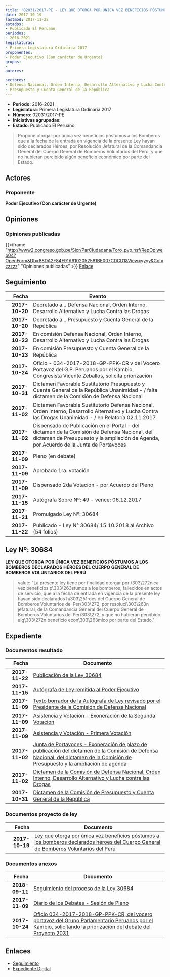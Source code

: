 ```yaml
---
title: "02031/2017-PE - LEY QUE OTORGA POR ÚNICA VEZ BENEFICIOS PÓSTUMOS A LOS BOMBEROS DECLARADOS HÉROES DEL CUERPO GENERAL DE BOMBEROS VOLUNTARIOS DEL PERÚ"
date: 2017-10-19
lastmod: 2017-11-22
estados:
- Publicado El Peruano
periodos:
- 2016-2021
legislaturas:
- Primera Legislatura Ordinaria 2017
proponentes:
- Poder Ejecutivo (Con carácter de Urgente)
grupos:
- 
autores:

sectores:
- Defensa Nacional, Orden Interno, Desarrollo Alternativo y Lucha Contra las Drogas
- Presupuesto y Cuenta General de la República
---
```

- **Periodo**: 2016-2021
- **Legislatura**: Primera Legislatura Ordinaria 2017
- **Número**: 02031/2017-PE
- **Iniciativas agrupadas**: 
- **Estado**: Publicado El Peruano

> Propone otorgar por única vez beneficios póstumos a los Bomberos que a la fecha de la entrada en vigencia de la presente Ley hayan sido declarados Héroes, por Resolución Jefatural de la Comandancia General del Cuerpo General de Bomberos Voluntarios del Perú, y que no hubieran percibido algún beneficio económico por parte del Estado.


## Actores

### Proponente

**Poder Ejecutivo (Con carácter de Urgente)**

## Opiniones

### Opiniones publicadas

{{<iframe "http://www2.congreso.gob.pe/Sicr/ParCiudadana/Foro_pvp.nsf/RepOpiweb04?OpenForm&Db=88DA2F84F91A9102052581BE007CDCD1&View=yyyy&Col=zzzzz" "Opiniones publicadas" >}}
[Enlace](http://www2.congreso.gob.pe/Sicr/ParCiudadana/Foro_pvp.nsf/RepOpiweb04?OpenForm&Db=88DA2F84F91A9102052581BE007CDCD1&View=yyyy&Col=zzzzz)


## Seguimiento

| Fecha | Evento |
|------:|--------|
| **2017-10-20** | Decretado a... Defensa Nacional, Orden Interno, Desarrollo Alternativo y Lucha Contra las Drogas |
| **2017-10-20** | Decretado a... Presupuesto y Cuenta General de la República |
| **2017-10-23** | En comisión Defensa Nacional, Orden Interno, Desarrollo Alternativo y Lucha Contra las Drogas |
| **2017-10-23** | En comisión Presupuesto y Cuenta General de la República |
| **2017-10-24** | Oficio - 034-2017-2018-GP-PPK-CR v del Vocero Portavoz del G.P. Peruanos por el Kambio, Congresista Vicente Zeballos, solicita priorización |
| **2017-10-31** | Dictamen Favorable Sustitutorio Presupuesto y Cuenta General de la República Unanimidad - / falta dictamen de la Comisión de Defensa Nacional |
| **2017-11-02** | Dictamen Favorable Sustitutorio Defensa Nacional, Orden Interno, Desarrollo Alternativo y Lucha Contra las Drogas Unanimidad - / en Relatoría 02.11.2017 |
| **2017-11-02** | Dispensado de Publicación en el Portal - del dictamen de la Comisión de Defensa Nacional, del dictamen de Presupuesto y la ampliación de Agenda, por Acuerdo de la Junta de Portavoces |
| **2017-11-09** | Pleno (en debate) |
| **2017-11-09** | Aprobado 1ra. votación |
| **2017-11-09** | Dispensado 2da Votación - por Acuerdo del Pleno |
| **2017-11-15** | Autógrafa Sobre Nº: 49 - vence: 06.12.2017 |
| **2017-11-21** | Promulgado Ley Nº: 30684 |
| **2017-11-22** | Publicado - Ley N° 30684/ 15.10.2018 al Archivo (54 folios) |

## Ley Nº: 30684

**LEY QUE OTORGA POR ÚNICA VEZ BENEFICIOS PÓSTUMOS A LOS BOMBEROS DECLARADOS HÉROES DEL CUERPO GENERAL DE BOMBEROS VOLUNTARIOS DEL PERÚ**

> value: "La presente ley tiene por finalidad otorgar por \303\272nica vez beneficios p\303\263stumos a los bomberos, fallecidos en actos de servicio, que a la fecha de entrada en vigencia de la presente ley hayan sido declarados h\303\251roes del Cuerpo General de Bomberos Voluntarios del Per\303\272, por resoluci\303\263n jefatural, de la Comandancia General del Cuerpo General de Bomberos Voluntarios del Per\303\272, y que no hubieran percibido alg\303\272n beneficio econ\303\263mico por parte del Estado."


## Expediente

### Documentos resultado

| Fecha | Documento |
|------:|-----------|
| **2017-11-22** | [Publicación de la Ley 30684](http://www.leyes.congreso.gob.pe/Documentos/2016_2021/ADLP/Normas_Legales/30684-LEY.pdf) |
| **2017-11-15** | [Autógrafa de Ley remitida al Poder Ejecutivo](http://www.leyes.congreso.gob.pe/Documentos/2016_2021/Autografas/Ley_y_de_Resolucion_Legislativa/AU0203120171115.PDF) |
| **2017-11-09** | [Texto borrador de la Autógrafa de Ley revisado por el Presidente de la Comisión de Defensa Nacional](http://www.leyes.congreso.gob.pe/Documentos/2016_2021/Texto_Borrador_de_Autografa/BAU0203120171109.PDF) |
| **2017-11-09** | [Asistencia y Votación - Exoneración de la Segunda Votación](http://www.leyes.congreso.gob.pe/Documentos/2016_2021/Asistencia_y_Votacion/Proyectos_de_Ley/Exoneracion_de_Segunda_Votacion/ESV0203120171109..pdf) |
| **2017-11-09** | [Asistencia y Votación - Primera Votación](http://www.leyes.congreso.gob.pe/Documentos/2016_2021/Asistencia_y_Votacion/Proyectos_de_Ley/AV0203120171109.pdf) |
| **2017-11-02** | [Junta de Portavoces - Exoneración de plazo de publicación del dictamen de la Comisión de Defensa Nacional, del dictamen de la Comisión de Presupuesto y la ampliación de agenda](http://www.leyes.congreso.gob.pe/Documentos/2016_2021/Acuerdos/Junta_Portavoces/AJP0203120171102.pdf) |
| **2017-11-02** | [Dictamen de la Comisión de Defensa Nacional, Orden Interno, Desarrollo Alternativo y Lucha contra las Drogas](http://www.leyes.congreso.gob.pe/Documentos/2016_2021/Dictamenes/Proyectos_de_Ley/02031DC07MAY20171102..pdf) |
| **2017-10-31** | [Dictamen de la Comisión de Presupuesto y Cuenta General de la República](http://www.leyes.congreso.gob.pe/Documentos/2016_2021/Dictamenes/Proyectos_de_Ley/02031DC17MAY20171031..pdf) |

### Documentos proyecto de ley

| Fecha | Documento |
|------:|-----------|
| **2017-10-19** | [Ley que otorga por única vez beneficios póstumos a los bomberos declarados héroes del Cuerpo General de Bomberos Voluntarios del Perú](http://www.leyes.congreso.gob.pe/Documentos/2016_2021/Proyectos_de_Ley_y_de_Resoluciones_Legislativas/PL0203120171019..PDF) |

### Documentos anexos

| Fecha | Documento |
|------:|-----------|
| **2018-09-11** | [Seguimiento del proceso de la Ley 30684](http://www.leyes.congreso.gob.pe/Documentos/2016_2021/Seguimiento_de_Proyectos_de_Ley/02031PL20180911.PDF) |
| **2017-11-09** | [Diario de los Debates - Sesión de Pleno](http://www.leyes.congreso.gob.pe/Documentos/2016_2021/ADLP/Diario_Debates/30684-TDD.pdf) |
| **2017-10-24** | [Oficio 034-2017-2018-GP-PPK-CR, del vocero portavoz del Grupo Parlamentario Peruanos por el Kambio, solicitando la priorización del debate del Proyecto 2031](http://www.leyes.congreso.gob.pe/Documentos/2016_2021/Oficios/Congresistas/OFICIO-034-2017-2018-GP-PPK-CR.PDF) |

## Enlaces

- [Seguimiento](http://www2.congreso.gob.pe/Sicr/TraDocEstProc/CLProLey2016.nsf/f7fff46988ca05b1052578e100829cc7/6e0a93378587efb2052581be006fa996?OpenDocument)
- [Expediente Digital](http://www2.congreso.gob.pe/Sicr/TraDocEstProc/Expvirt_2011.nsf/visbusqptramdoc1621/02031?opendocument)

